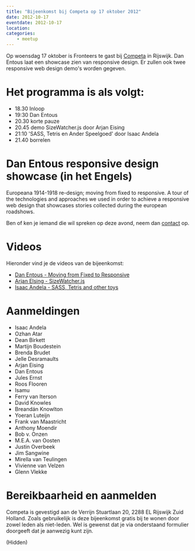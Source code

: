 ```yaml
---
title: "Bijeenkomst bij Competa op 17 oktober 2012"
date: 2012-10-17
eventdate: 2012-10-17
location: 
categories: 
    - meetup
---
```

Op woensdag 17 oktober is Fronteers te gast bij [Competa](http://competa.com) in Rijswijk. Dan Entous laat een showcase zien van responsive design. Er zullen ook twee responsive web design demo's worden gegeven.

# Het programma is als volgt:

* 18.30 Inloop
* 19:30 Dan Entous
* 20.30 korte pauze
* 20.45 demo SizeWatcher.js door Arjan Eising
* 21:10 'SASS, Tetris en Ander Speelgoed' door Isaac Andela
* 21.40 borrelen

# Dan Entous  responsive design showcase (in het Engels)

Europeana 1914-1918 re-design; moving from fixed to responsive. A tour of the technologies and approaches we used in order to achieve a responsive web design that showcases stories collected during the european roadshows.

Ben of ken je iemand die wil spreken op deze avond, neem dan [contact](/contact) op.

# Videos

Hieronder vind je de videos van de bijeenkomst:

* [Dan Entous - Moving from Fixed to Responsive](https://www.youtube.com/watch?v=pdKa2CC0GLY)
* [Arjan Elsing - SizeWatcher.js](https://www.youtube.com/watch?v=uJ9Htnq9uzw)
* [Isaac Andela - SASS, Tetris and other toys](https://www.youtube.com/watch?v=WFbk44WEwIk)

# Aanmeldingen

* Isaac Andela
* Ozhan Atar
* Dean Birkett
* Martijn Boudestein
* Brenda Brudet
* Jelle Desramaults
* Arjan Eising
* Dan Entous
* Jules Ernst
* Roos Flooren
* Isamu
* Ferry van Iterson
* David Knowles
* Breandán Knowlton
* Yoeran Luteijn
* Frank van Maastricht
* Anthony Moendir
* Bob v. Onzen
* M.E.A. van Oosten
* Justin Overbeek
* Jim Sangwine
* Mirella van Teulingen
* Vivienne van Velzen
* Glenn Vlekke

# Bereikbaarheid en aanmelden

Competa is gevestigd aan de Verrijn Stuartlaan 20, 2288 EL Rijswijk Zuid Holland. Zoals gebruikelijk is deze bijeenkomst gratis bij te wonen door zowel leden als niet-leden. Wel is gewenst dat je via onderstaand formulier doorgeeft dat je aanwezig kunt zijn.

(Hidden)